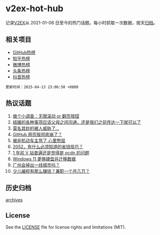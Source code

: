 # v2ex-hot-hub

 记录[V2EX](https://www.v2ex.com/)从 2021-01-06 日至今的热门话题。每小时抓取一次数据，按天[归档](archives)。
 
 ## 相关项目

- [GitHub热榜](https://github.com/it985/github-hot-hub)
- [知乎热榜](https://github.com/it985/zhihu-hot-hub)
- [微博热榜](https://github.com/it985/weibo-hot-hub)
- [头条热榜](https://github.com/it985/toutiao-hot-hub)
- [抖音热榜](https://github.com/it985/douyin-hot-hub)


 `更新时间：2025-04-13 23:06:50 +0800`

## 热议话题

1. [做个小调查：无限滚动 or 翻页按钮](https://www.v2ex.com/t/1125134)
1. [结婚的各种事项应该父母之间沟通，还是我们之前传达一下就可以了](https://www.v2ex.com/t/1125040)
1. [莫名其妙的被人威胁了...](https://www.v2ex.com/t/1125087)
1. [GitHub 网页版彻底崩了？](https://www.v2ex.com/t/1125080)
1. [被非机动车主骂了,心里憋屈](https://www.v2ex.com/t/1125073)
1. [2052，有什么必须知道的省钱技巧？](https://www.v2ex.com/t/1125058)
1. [1 年前 V 站普遍还是觉得是 pcdn 的问题](https://www.v2ex.com/t/1125044)
1. [Windows 11 更换硬盘并迁移数据](https://www.v2ex.com/t/1125090)
1. [广州会掉出一线城市吗？](https://www.v2ex.com/t/1125069)
1. [少儿编程有那么赚钱？兼职一个月几万？](https://www.v2ex.com/t/1125053)

## 历史归档

[archives](archives)

## License

See the [LICENSE](LICENSE) file for license rights and limitations (MIT).

